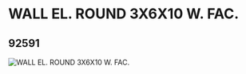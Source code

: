 # WALL EL. ROUND 3X6X10 W. FAC.
## 92591
![WALL EL. ROUND 3X6X10 W. FAC.](https://lc-www-live-s.legocdn.com/media/bricks/5/2/4597129.jpg)